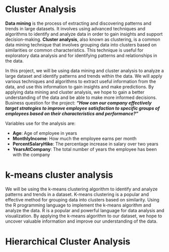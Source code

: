 # Cluster Analysis

 **Data mining** is the process of extracting and discovering patterns and trends in large datasets. It involves using advanced techniques and algorithms to identify and analyze data in order to gain insights and support decision-making. **Cluster analysis**, also known as clustering, is a common data mining technique that involves grouping data into clusters based on similarities or common characteristics. This technique is useful for exploratory data analysis and for identifying patterns and relationships in the data.

   In this project, we will be using data mining and cluster analysis to analyze a large dataset and identify patterns and trends within the data. We will apply various techniques and algorithms to extract useful information from the data, and use this information to gain insights and make predictions. By applying data mining and cluster analysis, we hope to gain a better understanding of the data and be able to make more informed decisions. Business question for the project: ***“How can our company effectively target strategies to improve employee satisfaction to specific groups of employees based on their characteristics and performance?”***
   
   Variables use for the analysis are:
* **Age**: Age of employee in years
* **MonthlyIncome**: How much the employee earns per month
* **PercentSalaryHike**: The percentage increase in salary over two years
* **YearsAtCompany**: The total number of years the employee has been with the company

# k-means cluster analysis
We will be using the k-means clustering algorithm to identify and analyze patterns and trends in a dataset. K-means clustering is a popular and effective method for grouping data into clusters based on similarity. Using the R programming language to implement the k-means algorithm and analyze the data. R is a popular and powerful language for data analysis and visualization. By applying the k-means algorithm to our dataset, we hope to uncover valuable information and improve our understanding of the data.

#  Hierarchical Cluster Analysis
      
